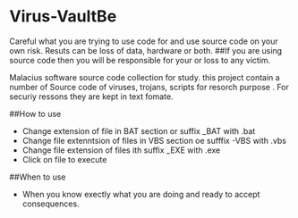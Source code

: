 # Virus-VaultBe 
Careful what you are trying to use code for and use source code on your own risk. Resuts can be loss of data, hardware or both. 
##If you are using source code then you will be responsible for your or loss to any victim.

Malacius software source code collection for study. this project contain a number of Source code of viruses, trojans, scripts for resorch purpose .
For securiy ressons they are kept in text fomate.

##How to use
- Change extension of file in BAT section or suffix _BAT with .bat
- Change file extenntsion of files in VBS section oe sufffix -VBS with .vbs
- Change file extension of files ith suffix _EXE with .exe
- Click on file to execute

##When to use
- When you know exectly what you are doing and ready to accept consequences. 
